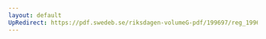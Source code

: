 ```yaml
---
layout: default
UpRedirect: https://pdf.swedeb.se/riksdagen-volumeG-pdf/199697/reg_199697/reg_199697_0003.pdf
---
```

